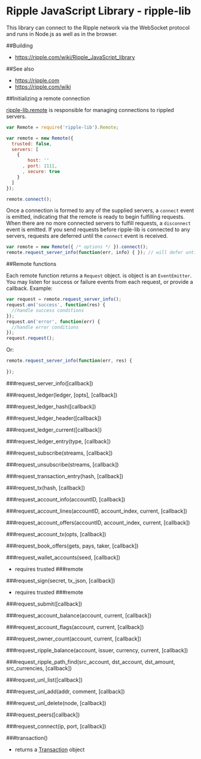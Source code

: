 Ripple JavaScript Library - ripple-lib
======================================

This library can connect to the Ripple network via the WebSocket protocol and runs in Node.js as well as in the browser.

##Building

* https://ripple.com/wiki/Ripple_JavaScript_library

##See also

* https://ripple.com
* https://ripple.com/wiki

##Initializing a remote connection

[ripple-lib.remote](https://github.com/ripple/ripple-lib/blob/develop/src/js/ripple/remote.js) is responsible for managing connections to rippled servers.

```js
var Remote = require('ripple-lib').Remote;

var remote = new Remote({
  trusted: false,
  servers: [ 
    { 
        host: ''
      , port: 1111,
      , secure: true
    } 
  ]
});

remote.connect();
```

Once a connection is formed to any of the supplied servers, a `connect` event is emitted, indicating that the remote is ready to begin fulfilling requests. When there are no more connected servers to fulfill requests, a `disconnect` event is emitted. If you send requests before ripple-lib is connected to any servers, requests are deferred until the `connect` event is received.

```js
var remote = new Remote({ /* options */ }).connect();
remote.request_server_info(function(err, info) { }); // will defer until connected
```

##Remote functions

Each remote function returns a `Request` object. is object is an `EventEmitter`. You may listen for success or failure events from each request, or provide a callback. Example:

```js
var request = remote.request_server_info();
request.on('success', function(res) { 
  //handle success conditions
});
request.on('error', function(err) { 
  //handle error conditions
});
request.request();
```

Or:

```js
remote.request_server_info(function(err, res) {
  
});
```

###request_server_info([callback])

###request_ledger(ledger, [opts], [callback])

###request_ledger_hash([callback])

###request_ledger_header([callback])

###request_ledger_current([callback])

###request_ledger_entry(type, [callback])

###request_subscribe(streams, [callback])

###request_unsubscribe(streams, [callback])

###request_transaction_entry(hash, [callback])

###request_tx(hash, [callback])

###request_account_info(accountID, [callback])

###request_account_lines(accountID, account_index, current, [callback])

###request_account_offers(accountID, account_index, current, [callback])

###request_account_tx(opts, [callback])

###request_book_offers(gets, pays, taker, [callback])

###request_wallet_accounts(seed, [callback])

+ requires trusted ###remote

###request_sign(secret, tx_json, [callback])

+ requires trusted ###remote

###request_submit([callback])

###request_account_balance(account, current, [callback])

###request_account_flags(account, current, [callback])

###request_owner_count(account, current, [callback])

###request_ripple_balance(account, issuer, currency, current, [callback])

###request_ripple_path_find(src_account, dst_account, dst_amount, src_currencies, [callback])

###request_unl_list([callback])

###request_unl_add(addr, comment, [callback])

###request_unl_delete(node, [callback])

###request_peers([callback])

###request_connect(ip, port, [callback])

###transaction()

+ returns a [Transaction](https://github.com/ripple/ripple-lib/blob/develop/src/js/ripple/transaction.js) object
